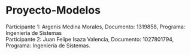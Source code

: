 # Proyecto-Modelos
Participante 1: Argenis Medina Morales, Documento: 1319858,  Programa: Ingeniería de Sistemas  
Participante 2: Juan Felipe Isaza Valencia, Documento: 1027801794, Programa: Ingeniería de Sistemas. 
